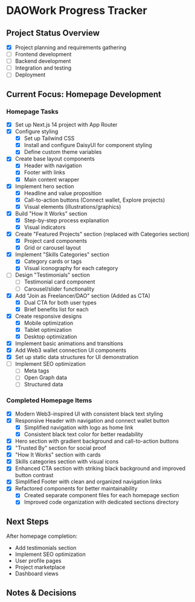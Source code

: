 # DAOWork Progress Tracker

## Project Status Overview

- [x] Project planning and requirements gathering
- [ ] Frontend development
- [ ] Backend development
- [ ] Integration and testing
- [ ] Deployment

## Current Focus: Homepage Development

### Homepage Tasks

- [x] Set up Next.js 14 project with App Router
- [x] Configure styling
  - [x] Set up Tailwind CSS
  - [x] Install and configure DaisyUI for component styling
  - [x] Define custom theme variables
- [x] Create base layout components
  - [x] Header with navigation
  - [x] Footer with links
  - [x] Main content wrapper
- [x] Implement hero section
  - [x] Headline and value proposition
  - [x] Call-to-action buttons (Connect wallet, Explore projects)
  - [x] Visual elements (illustrations/graphics)
- [x] Build "How It Works" section
  - [x] Step-by-step process explanation
  - [x] Visual indicators
- [x] Create "Featured Projects" section (replaced with Categories section)
  - [x] Project card components
  - [x] Grid or carousel layout
- [x] Implement "Skills Categories" section
  - [x] Category cards or tags
  - [x] Visual iconography for each category
- [ ] Design "Testimonials" section
  - [ ] Testimonial card component
  - [ ] Carousel/slider functionality
- [x] Add "Join as Freelancer/DAO" section (Added as CTA)
  - [x] Dual CTA for both user types
  - [x] Brief benefits list for each
- [x] Create responsive designs
  - [x] Mobile optimization
  - [x] Tablet optimization
  - [x] Desktop optimization
- [x] Implement basic animations and transitions
- [x] Add Web3 wallet connection UI components
- [x] Set up static data structures for UI demonstration
- [ ] Implement SEO optimization
  - [ ] Meta tags
  - [ ] Open Graph data
  - [ ] Structured data

### Completed Homepage Items

- [x] Modern Web3-inspired UI with consistent black text styling
- [x] Responsive Header with navigation and connect wallet button
  - [x] Simplified navigation with logo as home link
  - [x] Consistent black text color for better readability
- [x] Hero section with gradient background and call-to-action buttons
- [x] "Trusted By" section for social proof
- [x] "How It Works" section with cards
- [x] Skills categories section with visual icons
- [x] Enhanced CTA section with striking black background and improved button contrast
- [x] Simplified Footer with clean and organized navigation links
- [x] Refactored components for better maintainability
  - [x] Created separate component files for each homepage section
  - [x] Improved code organization with dedicated sections directory

## Next Steps

After homepage completion:

- Add testimonials section
- Implement SEO optimization
- User profile pages
- Project marketplace
- Dashboard views

## Notes & Decisions
